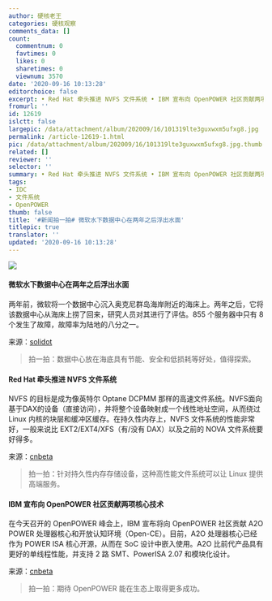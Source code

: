 ```yaml
---
author: 硬核老王
categories: 硬核观察
comments_data: []
count:
  commentnum: 0
  favtimes: 0
  likes: 0
  sharetimes: 0
  viewnum: 3570
date: '2020-09-16 10:13:28'
editorchoice: false
excerpt: • Red Hat 牵头推进 NVFS 文件系统 • IBM 宣布向 OpenPOWER 社区贡献两项核心技术
fromurl: ''
id: 12619
islctt: false
largepic: /data/attachment/album/202009/16/101319lte3guxwxm5ufxg8.jpg
permalink: /article-12619-1.html
pic: /data/attachment/album/202009/16/101319lte3guxwxm5ufxg8.jpg.thumb.jpg
related: []
reviewer: ''
selector: ''
summary: • Red Hat 牵头推进 NVFS 文件系统 • IBM 宣布向 OpenPOWER 社区贡献两项核心技术
tags:
- IDC
- 文件系统
- OpenPOWER
thumb: false
title: '#新闻拍一拍# 微软水下数据中心在两年之后浮出水面'
titlepic: true
translator: ''
updated: '2020-09-16 10:13:28'
---
```


![](/data/attachment/album/202009/16/101319lte3guxwxm5ufxg8.jpg)


#### 微软水下数据中心在两年之后浮出水面


两年前，微软将一个数据中心沉入奥克尼群岛海岸附近的海床上。两年之后，它将该数据中心从海床上捞了回来，研究人员对其进行了评估。855 个服务器中只有 8 个发生了故障，故障率为陆地的八分之一。


来源：[solidot](https://www.solidot.org/story?sid=65541)



> 
> 拍一拍：数据中心放在海底具有节能、安全和低损耗等好处，值得探索。
> 
> 
> 


#### Red Hat 牵头推进 NVFS 文件系统


NVFS 的目标是成为像英特尔 Optane DCPMM 那样的高速文件系统。NVFS面向基于DAX的设备（直接访问），并将整个设备映射成一个线性地址空间，从而绕过 Linux 内核的块层和缓冲区缓存。在持久性内存上，NVFS 文件系统的性能非常好，一般来说比 EXT2/EXT4/XFS（有/没有 DAX）以及之前的 NOVA 文件系统要好得多。


来源：[cnbeta](https://www.cnbeta.com/articles/tech/1029449.htm)



> 
> 拍一拍：针对持久性内存存储设备，这种高性能文件系统可以让 Linux 提供高端服务。
> 
> 
> 


#### IBM 宣布向 OpenPOWER 社区贡献两项核心技术


在今天召开的 OpenPOWER 峰会上，IBM 宣布将向 OpenPOWER 社区贡献 A2O POWER 处理器核心和开放认知环境（Open-CE）。目前，A2O 处理器核心已经作为 POWER ISA 核心开源，从而在 SoC 设计中嵌入使用。A2O 比前代产品具有更好的单线程性能，并支持 2 路 SMT、PowerISA 2.07 和模块化设计。


来源：[cnbeta](https://www.cnbeta.com/articles/tech/1029483.htm)



> 
> 拍一拍：期待 OpenPOWER 能在生态上取得更多成功。
> 
> 
>